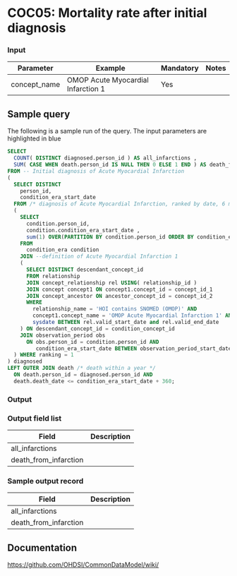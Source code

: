 # COC05: Mortality rate after initial diagnosis

### Input

|  Parameter |  Example |  Mandatory |  Notes |
| --- | --- | --- | --- |
| concept_name | OMOP Acute Myocardial Infarction 1 | Yes |   |

## Sample query
The following is a sample run of the query. The input parameters are highlighted in  blue  

```sql
SELECT 
  COUNT( DISTINCT diagnosed.person_id ) AS all_infarctions , 
  SUM( CASE WHEN death.person_id IS NULL THEN 0 ELSE 1 END ) AS death_from_infarction 
FROM -- Initial diagnosis of Acute Myocardial Infarction 
( 
  SELECT DISTINCT 
    person_id, 
    condition_era_start_date 
  FROM /* diagnosis of Acute Myocardial Infarction, ranked by date, 6 month clean period with 1 year follow-up */ 
  ( 
    SELECT 
      condition.person_id, 
      condition.condition_era_start_date , 
      sum(1) OVER(PARTITION BY condition.person_id ORDER BY condition_era_start_date ROWS UNBOUNDED PRECEDING) AS ranking 
    FROM 
      condition_era condition 
    JOIN --definition of Acute Myocardial Infarction 1 
    ( 
      SELECT DISTINCT descendant_concept_id 
      FROM relationship 
      JOIN concept_relationship rel USING( relationship_id ) 
      JOIN concept concept1 ON concept1.concept_id = concept_id_1 
      JOIN concept_ancestor ON ancestor_concept_id = concept_id_2 
      WHERE 
        relationship_name = 'HOI contains SNOMED (OMOP)' AND 
        concept1.concept_name = 'OMOP Acute Myocardial Infarction 1' AND 
        sysdate BETWEEN rel.valid_start_date and rel.valid_end_date 
    ) ON descendant_concept_id = condition_concept_id 
    JOIN observation_period obs 
      ON obs.person_id = condition.person_id AND 
         condition_era_start_date BETWEEN observation_period_start_date + 180 AND observation_period_end_date - 360 
  ) WHERE ranking = 1 
) diagnosed 
LEFT OUTER JOIN death /* death within a year */ 
  ON death.person_id = diagnosed.person_id AND 
  death.death_date <= condition_era_start_date + 360; 
```


### Output

### Output field list

|  Field |  Description |
| --- | --- |
| all_infarctions |   |
| death_from_infarction |   |

### Sample output record

|  Field |  Description |
| --- | --- |
| all_infarctions |   |
| death_from_infarction |   |

## Documentation
https://github.com/OHDSI/CommonDataModel/wiki/
